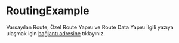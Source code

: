 # RoutingExample

Varsayılan Route, Özel Route Yapısı ve Route Data Yapısı
İlgili yazıya ulaşmak için <a href="https://www.hasanbozkus.com.tr/Blog/BlogReadAll/15">bağlantı adresine</a> tıklayınız.
